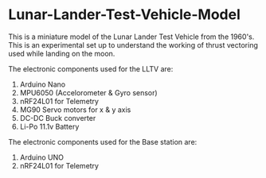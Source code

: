 # Lunar-Lander-Test-Vehicle-Model
This is a miniature model of the Lunar Lander Test Vehicle from the 1960's. This is an experimental set up to understand the working of thrust vectoring used while landing on the moon. 

The electronic components used for the LLTV are:
1. Arduino Nano
2. MPU6050 (Accelorometer & Gyro sensor)
3. nRF24L01 for Telemetry 
4. MG90 Servo motors for x & y axis
5. DC-DC Buck converter
6. Li-Po 11.1v Battery

The electronic components used for the Base station are:
1. Arduino UNO
2. nRF24L01 for Telemetry 
